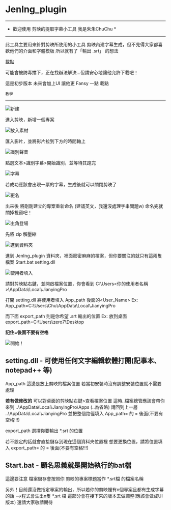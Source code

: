 # JenIng_plugin

***************************************************
* 歡迎使用 剪映的提取字幕小工具   我是朱朱ChuChu  *
***************************************************
此工具主要用來針對剪映所使用的小工具
剪映內建字幕生成，但不見得大家都喜歡他們的介面和字體模板
所以就有了「輸出 .srt」 的想法

[載點](http://www.mediafire.com/file/rg1nigy5qu0186v/JenIng_plugin.zip/file)

可能會被防毒擋下，正在找辦法解決...但請安心地讓他允許下載吧！

這是初步版本 未來會加上UI 讓他更 Fansy 一點  載點

	教學
----------------------------------------------------------------------------------------------

![新建](https://media.discordapp.net/attachments/726760885816918096/813355474497568798/unknown.png?width=677&height=447)

進入剪映，新增一個專案

![放入素材](https://media.discordapp.net/attachments/726760885816918096/813356561517903872/unknown.png?width=725&height=393)

匯入影片，並將影片拉到下方的時間軸上

![識別聲音](https://media.discordapp.net/attachments/726760885816918096/813357065350545418/unknown.png?width=725&height=393)

點選文本>識別字幕>開始識別，並等待其跑完

![字幕](https://media.discordapp.net/attachments/726760885816918096/813357237857943563/unknown.png?width=1440&height=178)

若成功應該會出現一票的字幕，生成後就可以關閉剪映了

![更名](https://media.discordapp.net/attachments/726760885816918096/813358134571434004/unknown.png)

出來後 將剛剛建立的專案重新命名 (建議英文，我還沒處理字串問題w)  命名完就關掉視窗吧！

![主角登場](https://media.discordapp.net/attachments/726760885816918096/813358904029216768/unknown.png)

先將 zip 解壓縮

![進到資料夾](https://media.discordapp.net/attachments/726760885816918096/813361897793257512/unknown.png?width=725&height=398)

進到 JenIng_plugin 資料夾，裡面密密麻麻的檔案，但你要關注的就只有這兩隻檔案  Start.bat setting.dll

![使用者填入](https://media.discordapp.net/attachments/726760885816918096/813363050768760832/unknown.png?width=725&height=406)

請對剪映點右鍵，並開啟檔案位置，你會看到 C:\Users\<你的使用者名稱>\AppData\Local\JianyingPro

打開 setting.dll 將使用者填入 App_path 後面的<User_Name>    Ex: App_path=C:\Users\Chu\AppData\Local\JianyingPro

而下面 export_path 則是你希望 .srt 輸出的位置  Ex: 放到桌面  export_path=C:\Users\zero7\Desktop

**記住=後面不要有空格**

![開始！]()

setting.dll - 可使用任何文字編輯軟體打開(記事本、notepad++ 等)
----------------------------------------------------------------------------------------------
App_path  這邊是放上剪映的檔案位置 若當初安裝時沒有調整安裝位置就不需要處理

**若有做修改的**
可以對桌面的剪映點右鍵>查看檔案位置
這時..檔案總管應該會帶你來到 ..\AppData\Local\JianyingPro\Apps  (..為省略)
請回到上一層 ..\AppData\Local\JianyingPro 並把整個路徑填入 App_path= 的 = 後面(不要有空格!!!)

export_path  選擇你要輸出 *.srt 的位置

若不設定的話就會直接儲存到現在這個資料夾位置裡
想要更換位置，請將位置填入 export_path= 的 = 後面(不要有空格!!!)

Start.bat - 顧名思義就是開始執行的bat檔
----------------------------------------------------------------------------------------------
這邊要注意 檔案儲存會按照你 剪映的專案標題當作 *.srt檔 的檔案名稱

另外！目前還沒做指定專案的輸出，所以若你的剪映裡有n個專案且都有生成字幕的話
-->程式會生出n隻 *.srt 檔
這部分會在接下來的版本去做調整(應該會做成UI版本)
還請大家敬請期待
